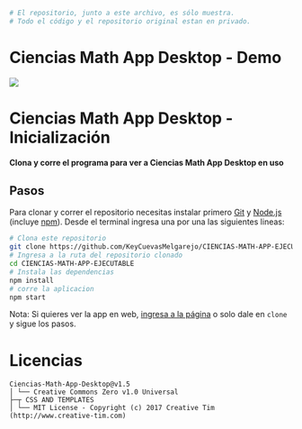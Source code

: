```bash
# El repositorio, junto a este archivo, es sólo muestra. 
# Todo el código y el repositorio original estan en privado.
```
# Ciencias Math App Desktop - Demo
![](Demo.gif)

# Ciencias Math App Desktop - Inicialización

**Clona y corre el programa para ver a Ciencias Math App Desktop en uso**

## Pasos

Para clonar y correr el repositorio necesitas instalar primero [Git](https://git-scm.com) y [Node.js](https://nodejs.org/en/download/) (incluye [npm](http://npmjs.com)). Desde el terminal ingresa una por una las siguientes lineas:

```bash
# Clona este repositorio
git clone https://github.com/KeyCuevasMelgarejo/CIENCIAS-MATH-APP-EJECUTABLE
# Ingresa a la ruta del repositorio clonado
cd CIENCIAS-MATH-APP-EJECUTABLE
# Instala las dependencias
npm install
# corre la aplicacion 
npm start
```

Nota: Si quieres ver la app en web, [ingresa a la página](https://cienciasmathapp.herokuapp.com) o solo dale en `clone` y sigue los pasos.

# Licencias
    Ciencias-Math-App-Desktop@v1.5
    │ └── Creative Commons Zero v1.0 Universal
    ├─┬ CSS AND TEMPLATES
    │ └── MIT License - Copyright (c) 2017 Creative Tim (http://www.creative-tim.com)
